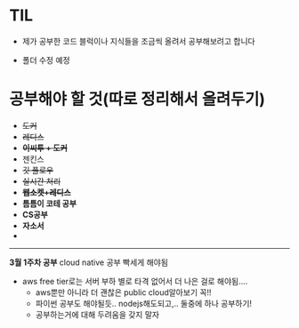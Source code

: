 # TIL
* 제가 공부한 코드 블럭이나 지식들을 조금씩 올려서 공부해보려고 합니다

* 폴더 수정 예정

# 공부해야 할 것(따로 정리해서 올려두기)
* ~~도커~~
* ~~레디스~~
* ~~**이씨투 + 도커**~~
* 젠킨스
* ~~깃 플로우~~
* ~~실시간 처리~~
* ~~**웹소켓+레디스**~~
* **틈틈이 코테 공부**
* **CS공부**
* **자소서**
* 
---
**3월 1주차 공부**
cloud native 공부 빡세게 해야됨
* aws free tier로는 서버 부하 별로 타격 없어서 더 나은 걸로 해야됨....
  * aws뿐만 아니라 더 괜찮은 public cloud알아보기 꼭!!
  * 파이썬 공부도 해야될듯.. nodejs해도되고,.. 둘중에 하나 공부하기!
  * 공부하는거에 대해 두려움을 갖지 말자
